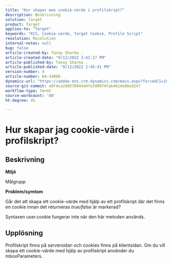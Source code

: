 ```yaml
---
title: "Hur skapar man cookie-värde i profilskript?"
description: Beskrivning
solution: Target
product: Target
applies-to: "Target"
keywords: "KCS, Cookie-värde, Target Cookie, Profile Script"
resolution: Resolution
internal-notes: null
bug: false
article-created-by: Tanay Sharma .
article-created-date: "9/12/2022 2:41:17 PM"
article-published-by: Tanay Sharma .
article-published-date: "9/12/2022 2:45:41 PM"
version-number: 4
article-number: KA-14006
dynamics-url: "https://adobe-ent.crm.dynamics.com/main.aspx?forceUCI=1&pagetype=entityrecord&etn=knowledgearticle&id=6c943bef-a832-ed11-9db1-002248086735"
source-git-commit: e8f4ca2dd578944d4fe399074fab461de88ad247
workflow-type: tm+mt
source-wordcount: '88'
ht-degree: 4%

---
```


# Hur skapar jag cookie-värde i profilskript?

## Beskrivning


<b>Miljö</b>

Målgrupp



<b>Problem/symtom</b>

Går det att skapa ett cookie-värde med hjälp av ett profilskript där det finns en cookie innan det returneras *true/false* är markerad?

Syntaxen user.cookie fungerar inte när den här metoden används.


## Upplösning


Profilskript finns på serversidan och cookies finns på klientsidan. Om du vill skapa ett cookie-värde med hjälp av profilskript använder du mboxParameters.
